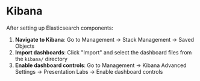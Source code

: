 # Kibana

After setting up Elasticsearch components:

1. **Navigate to Kibana**: Go to Management → Stack Management → Saved Objects
2. **Import dashboards**: Click "Import" and select the dashboard files from the `kibana/` directory
3. **Enable dashboard controls**: Go to Management → Kibana Advanced Settings → Presentation Labs → Enable dashboard controls


